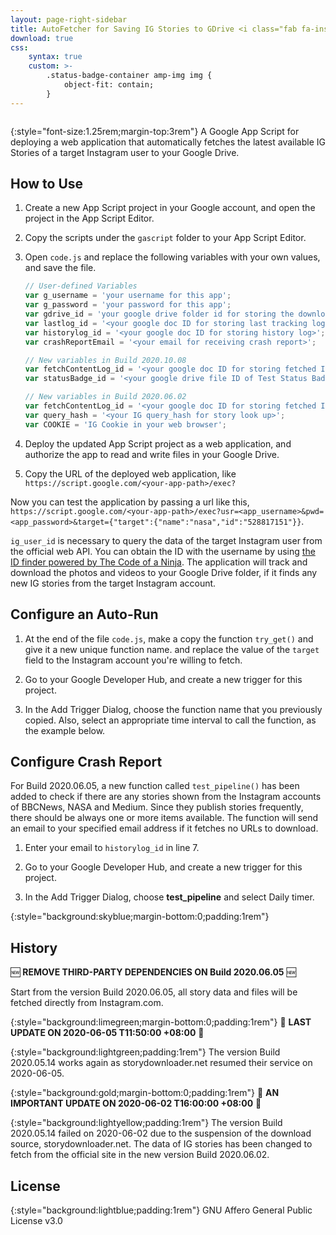 ```yaml
---
layout: page-right-sidebar
title: AutoFetcher for Saving IG Stories to GDrive <i class="fab fa-instagram"></i><i class="fab fa-google-drive"><i class="fas fa-cloud-download-alt"></i></i>
download: true
css:
    syntax: true
    custom: >-
        .status-badge-container amp-img img {
            object-fit: contain;
        }
---
```


<figure class="status-badge-container shadow-none" style="display:flex">
    <amp-img layout="fixed" width="150" height="20" src="https://drive.google.com/u/0/uc?id=1VnSH5wtVOJXd_kmZsCSd3yQSpXTjMr0E&export=download" alt="Last tested date"></amp-img> <amp-img layout="fixed" width="150" height="20" src="https://drive.google.com/u/0/uc?id=1BCyF1y8m1LKj8Um77st-3KC5-sTESoUZ&export=download" alt="Service Status"></amp-img>
</figure>

{:style="font-size:1.25rem;margin-top:3rem"}
A Google App Script for deploying a web application that automatically fetches the latest available IG Stories of a target Instagram user to your Google Drive.

## How to Use

1. Create a new App Script project in your Google account, and open the project in the App Script Editor.

2. Copy the scripts under the `gascript` folder to your App Script Editor.

3. Open `code.js` and replace the following variables with your own values, and save the file.

    ```js
    // User-defined Variables
    var g_username = 'your username for this app';
    var g_password = 'your password for this app';
    var gdrive_id = 'your google drive folder id for storing the downloaded files';
    var lastlog_id = '<your google doc ID for storing last tracking log>';
    var historylog_id = '<your google doc ID for storing history log>';
    var crashReportEmail = '<your email for receiving crash report>';

    // New variables in Build 2020.10.08
    var fetchContentLog_id = '<your google doc ID for storing fetched Instgram JSON     Data';
    var statusBadge_id = '<your google drive file ID of Test Status Badge>';

    // New variables in Build 2020.06.02
    var fetchContentLog_id = '<your google doc ID for storing fetched Instgram JSON     Data';
    var query_hash = '<your IG query_hash for story look up>';
    var COOKIE = 'IG Cookie in your web browser';
    ```

4. Deploy the updated App Script project as a web application, and authorize the app to read and write files in your Google Drive.

5. Copy the URL of the deployed web application, like `https://script.google.com/<your-app-path>/exec?`

Now you can test the application by passing a url like this, `https://script.google.com/<your-app-path>/exec?usr=<app_username>&pwd=<app_password>&target={"target":{"name":"nasa","id":"528817151"}}`.

`ig_user_id` is necessary to query the data of the target Instagram user from the official web API. You can obtain the ID with the username by using [the ID finder powered by The Code of a Ninja](https://codeofaninja.com/tools/find-instagram-user-id). The application will track and download the photos and videos to your Google Drive folder, if it finds any new IG stories from the target Instagram account.

## Configure an Auto-Run

1. At the end of the file `code.js`, make a copy the function `try_get()` and give it a new unique function name. and replace the value of the `target` field to the Instagram account you're willing to fetch.

2. Go to your Google Developer Hub, and create a new trigger for this project.

3. In the Add Trigger Dialog, choose the function name that you previously copied. Also, select an appropriate time interval to call the function, as the example below.

<!--{:style="margin-left:2.5rem"}
![Setup a Google App Script Timed Trigger]({{site.url}}{{ site.baseurl }}/docs/images/setup_a_google_app_script_timed_trigger.png){:width="737" height="811"}-->

<amp-img width="737" height="811" layout="responsive" src="{{site.url}}{{ site.baseurl }}/docs/images/setup_a_google_app_script_timed_trigger.png" alt="Setup a Google App Script Timed Trigger" style="margin-left:2.5rem"></amp-img>

## Configure Crash Report

For Build 2020.06.05, a new function called `test_pipeline()` has been added to check if there are any stories shown from the Instagram accounts of BBCNews, NASA and Medium. Since they publish stories frequently, there should be always one or more items available. The function will send an email to your specified email address if it fetches no URLs to download.

1. Enter your email to `historylog_id` in line 7.

2. Go to your Google Developer Hub, and create a new trigger for this project.

3. In the Add Trigger Dialog, choose **test_pipeline** and select Daily timer.

{:style="background:skyblue;margin-bottom:0;padding:1rem"}

## History

🆕 **REMOVE THIRD-PARTY DEPENDENCIES ON Build 2020.06.05** 🆕

Start from the version Build 2020.06.05, all story data and files will be fetched directly from Instagram.com.

{:style="background:limegreen;margin-bottom:0;padding:1rem"}
🔔 **LAST UPDATE ON 2020-06-05 T11:50:00 +08:00** 🔔

{:style="background:lightgreen;padding:1rem"}
The version Build 2020.05.14 works again as storydownloader.net resumed their service on 2020-06-05.

{:style="background:gold;margin-bottom:0;padding:1rem"}
🚧 **AN IMPORTANT UPDATE ON 2020-06-02 T16:00:00 +08:00** 🚧

{:style="background:lightyellow;padding:1rem"}
The version Build 2020.05.14 failed on 2020-06-02 due to the suspension of the download source, storydownloader.net. The data of IG stories has been changed to fetch from the official site in the new version Build 2020.06.02.

## License

{:style="background:lightblue;padding:1rem"}
GNU Affero General Public License v3.0
